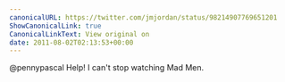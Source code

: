 ```yaml
---
canonicalURL: https://twitter.com/jmjordan/status/98214907769651201
ShowCanonicalLink: true
CanonicalLinkText: View original on
date: 2011-08-02T02:13:53+00:00
---
```

@pennypascal Help! I can't stop watching Mad Men.